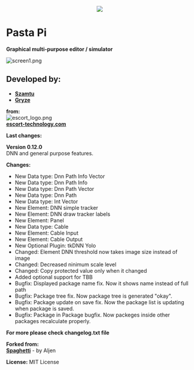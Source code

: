 <p align="center">
  <img src="docs/pastapi_logo.png"/>
</p>

# Pasta Pi  
**Graphical multi-purpose editor / simulator**

![screen1.png](docs/screen1.png)

## Developed by:  
*  **[Szamtu](https://github.com/Szamtu)**
*  **[Gryze](https://github.com/Gryze)**

**from:**  
![escort_logo.png](docs/escort_logo.png)  
**[escort-technology.com](https://escort-technology.com/)**


**Last changes:**  

**Version 0.12.0**  
DNN and general purpose features.  
  
**Changes:**
*  New Data type: Dnn Path Info Vector
*  New Data type: Dnn Path Info
*  New Data type: Dnn Path Vector
*  New Data type: Dnn Path
*  New Data type: Int Vector
*  New Element: DNN simple tracker
*  New Element: DNN draw tracker labels
*  New Element: Panel
*  New Data type: Cable
*  New Element: Cable Input
*  New Element: Cable Output
*  New Optional Plugin: tkDNN Yolo
*  Changed: Element DNN threshold now takes image size instead of image
*  Changed: Decreased ninimum scale level
*  Changed: Copy protected value only when it changed
*  Added optional support for TBB
*  Bugfix: Displayed package name fix. Now it shows name instead of full path
*  Bugfix: Package tree fix. Now package tree is generated "okay".
*  Bugfix: Package update on save fix. Now the package list is updating when package is saved.
*  Bugfix: Package in Package bugfix. Now packeges inside other packages recalculate properly.
  
**For more please check changelog.txt file**  
  
**Forked from:**  
**[Spaghetti](https://github.com/aljen/spaghetti)** - by Aljen

**License:**
MIT License
